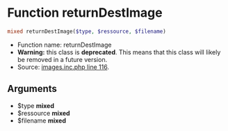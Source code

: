 Function returnDestImage
===========================





```php
mixed returnDestImage($type, $ressource, $filename)
```

* Function name: returnDestImage
* **Warning:** this class is **deprecated**. This means that this class will likely be removed in a future version.
* Source: [images.inc.php line 116](https://github.com/PrestaShop/PrestaShop/blob/1.6.0.2/images.inc.php#L116).

Arguments
---------

* $type **mixed**
* $ressource **mixed**
* $filename **mixed**

